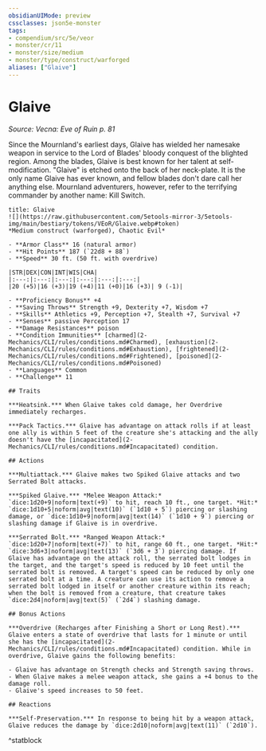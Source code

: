 ```yaml
---
obsidianUIMode: preview
cssclasses: json5e-monster
tags:
- compendium/src/5e/veor
- monster/cr/11
- monster/size/medium
- monster/type/construct/warforged
aliases: ["Glaive"]
---
```

# Glaive
*Source: Vecna: Eve of Ruin p. 81*  

Since the Mournland's earliest days, Glaive has wielded her namesake weapon in service to the Lord of Blades' bloody conquest of the blighted region. Among the blades, Glaive is best known for her talent at self-modification. "Glaive" is etched onto the back of her neck-plate. It is the only name Glaive has ever known, and fellow blades don't dare call her anything else. Mournland adventurers, however, refer to the terrifying commander by another name: Kill Switch.

```ad-statblock
title: Glaive
![](https://raw.githubusercontent.com/5etools-mirror-3/5etools-img/main/bestiary/tokens/VEoR/Glaive.webp#token)
*Medium construct (warforged), Chaotic Evil*

- **Armor Class** 16 (natural armor)
- **Hit Points** 187 (`22d8 + 88`)
- **Speed** 30 ft. (50 ft. with overdrive)

|STR|DEX|CON|INT|WIS|CHA|
|:---:|:---:|:---:|:---:|:---:|:---:|
|20 (+5)|16 (+3)|19 (+4)|11 (+0)|16 (+3)| 9 (-1)|

- **Proficiency Bonus** +4
- **Saving Throws** Strength +9, Dexterity +7, Wisdom +7
- **Skills** Athletics +9, Perception +7, Stealth +7, Survival +7
- **Senses** passive Perception 17
- **Damage Resistances** poison
- **Condition Immunities** [charmed](2-Mechanics/CLI/rules/conditions.md#Charmed), [exhaustion](2-Mechanics/CLI/rules/conditions.md#Exhaustion), [frightened](2-Mechanics/CLI/rules/conditions.md#Frightened), [poisoned](2-Mechanics/CLI/rules/conditions.md#Poisoned)
- **Languages** Common
- **Challenge** 11

## Traits

***Heatsink.*** When Glaive takes cold damage, her Overdrive immediately recharges.

***Pack Tactics.*** Glaive has advantage on attack rolls if at least one ally is within 5 feet of the creature she's attacking and the ally doesn't have the [incapacitated](2-Mechanics/CLI/rules/conditions.md#Incapacitated) condition.

## Actions

***Multiattack.*** Glaive makes two Spiked Glaive attacks and two Serrated Bolt attacks.

***Spiked Glaive.*** *Melee Weapon Attack:* `dice:1d20+9|noform|text(+9)` to hit, reach 10 ft., one target. *Hit:* `dice:1d10+5|noform|avg|text(10)` (`1d10 + 5`) piercing or slashing damage, or `dice:1d10+9|noform|avg|text(14)` (`1d10 + 9`) piercing or slashing damage if Glaive is in overdrive.

***Serrated Bolt.*** *Ranged Weapon Attack:* `dice:1d20+7|noform|text(+7)` to hit, range 60 ft., one target. *Hit:* `dice:3d6+3|noform|avg|text(13)` (`3d6 + 3`) piercing damage. If Glaive has advantage on the attack roll, the serrated bolt lodges in the target, and the target's speed is reduced by 10 feet until the serrated bolt is removed. A target's speed can be reduced by only one serrated bolt at a time. A creature can use its action to remove a serrated bolt lodged in itself or another creature within its reach; when the bolt is removed from a creature, that creature takes `dice:2d4|noform|avg|text(5)` (`2d4`) slashing damage.

## Bonus Actions

***Overdrive (Recharges after Finishing a Short or Long Rest).*** Glaive enters a state of overdrive that lasts for 1 minute or until she has the [incapacitated](2-Mechanics/CLI/rules/conditions.md#Incapacitated) condition. While in overdrive, Glaive gains the following benefits:

- Glaive has advantage on Strength checks and Strength saving throws.  
- When Glaive makes a melee weapon attack, she gains a +4 bonus to the damage roll.  
- Glaive's speed increases to 50 feet.  

## Reactions

***Self-Preservation.*** In response to being hit by a weapon attack, Glaive reduces the damage by `dice:2d10|noform|avg|text(11)` (`2d10`).
```
^statblock